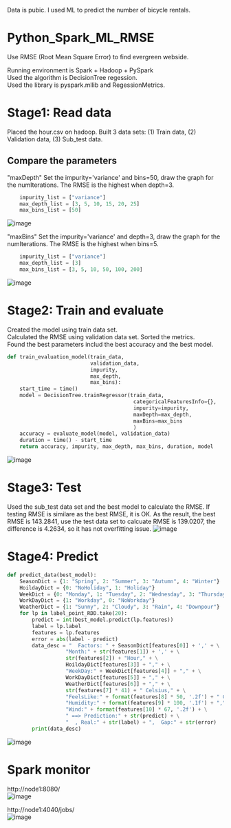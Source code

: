 Data is pubic. I used ML to predict the number of bicycle rentals. 

# Python_Spark_ML_RMSE
Use RMSE (Root Mean Square Error) to find evergreen webside. 

Running environment is Spark + Hadoop + PySpark    
Used the algorithm is DecisionTree regession.     
Used the library is pyspark.mllib and RegessionMetrics. 

# Stage1:  Read data
Placed the hour.csv on hadoop. Built 3 data sets: (1) Train data, (2) Validation data, (3) Sub_test data.

## Compare the parameters
"maxDepth"
Set the impurity='variance' and bins=50, draw the graph for the numIterations. The RMSE is the highest when depth=3. 
~~~python
    impurity_list = ["variance"]
    max_depth_list = [3, 5, 10, 15, 20, 25]
    max_bins_list = [50]
~~~
![image](https://user-images.githubusercontent.com/75282285/194718627-fef4af6d-8bc6-4867-8049-f0a535fc1887.png)


"maxBins"
Set the impurity='variance' and depth=3, draw the graph for the numIterations. The RMSE is the highest when bins=5. 
~~~python
    impurity_list = ["variance"]
    max_depth_list = [3]
    max_bins_list = [3, 5, 10, 50, 100, 200]
~~~
![image](https://user-images.githubusercontent.com/75282285/194719315-f3a46599-f1af-48b2-96ed-0a12381c3725.png)



# Stage2: Train and evaluate   
Created the model using train data set.   
Calculated the RMSE using validation data set.
Sorted the metrics.    
Found the best parameters includ the best accuracy and the best model.  
~~~python
def train_evaluation_model(train_data,
                           validation_data,
                           impurity,
                           max_depth,
                           max_bins):
    start_time = time()
    model = DecisionTree.trainRegressor(train_data,
                                         categoricalFeaturesInfo={},
                                         impurity=impurity,
                                         maxDepth=max_depth,
                                         maxBins=max_bins
                                         )
    accuracy = evaluate_model(model, validation_data)
    duration = time() - start_time
    return accuracy, impurity, max_depth, max_bins, duration, model
~~~
![image](https://user-images.githubusercontent.com/75282285/194719343-cd54ec15-168c-4abc-b6cb-3962250d4cfb.png)



# Stage3: Test
Used the sub_test data set and the best model to calculate the RMSE. If testing RMSE is similare as the best RMSE, it is OK.
As the result, the best RMSE is 143.2841, use the test data set to calcuate RMSE is 139.0207, the difference is 4.2634, so it has not overfitting issue. 
![image](https://user-images.githubusercontent.com/75282285/194720733-07f3ad85-968d-4221-9d0c-5d8836ea7a15.png)


# Stage4: Predict
~~~python
def predict_data(best_model):
    SeasonDict = {1: "Spring", 2: "Summer", 3: "Autumn", 4: "Winter"}
    HoildayDict = {0: "NoHoliday", 1: "Holiday"}
    WeekDict = {0: "Monday", 1: "Tuesday", 2: "Wednesday", 3: "Thursday", 4: "Friday", 5: "Saturday", 6: "Sunday"}
    WorkDayDict = {1: "Workday", 0: "NoWorkday"}
    WeatherDict = {1: "Sunny", 2: "Cloudy", 3: "Rain", 4: "Downpour"}
    for lp in label_point_RDD.take(20):
        predict = int(best_model.predict(lp.features))
        label = lp.label
        features = lp.features
        error = abs(label - predict)
        data_desc = "  Factors: " + SeasonDict[features[0]] + ',' + \
                   "Month:" + str(features[1]) + ',' + \
                   str(features[2]) + "Hour," + \
                   HoildayDict[features[3]] + "," + \
                   "WeekDay:" + WeekDict[features[4]] + "," + \
                   WorkDayDict[features[5]] + "," + \
                   WeatherDict[features[6]] + "," + \
                   str(features[7] * 41) + " Celsius," + \
                   "FeelsLike:" + format(features[8] * 50, '.2f') + " Celsius," + \
                   "Humidity:" + format(features[9] * 100, '.1f') + "," + \
                   "Wind:" + format(features[10] * 67, '.2f') + \
                   " ==> Prediction:" + str(predict) + \
                   "  , Real:" + str(label) + ",  Gap:" + str(error)
        print(data_desc)
~~~
![image](https://user-images.githubusercontent.com/75282285/194721016-000fbbeb-36d2-40f7-b1f2-8c2e6bdc10be.png)


# Spark monitor
http://node1:8080/    
![image](https://user-images.githubusercontent.com/75282285/194720513-4badd7c2-ae22-4c67-9eba-77dccae28bb1.png)

http://node1:4040/jobs/   
![image](https://user-images.githubusercontent.com/75282285/194720490-042ba697-a6c7-49bd-ba29-fc500e182444.png)


